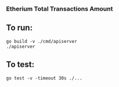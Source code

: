 ### Etherium Total Transactions Amount
## To run:
    go build -v ./cmd/apiserver
    ./apiserver

## To test:
    go test -v -timeout 30s ./...